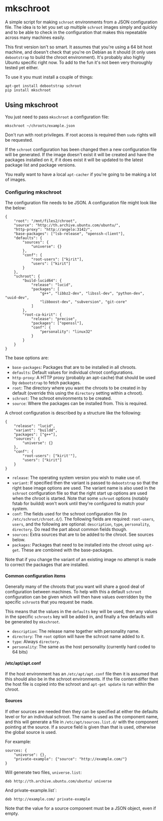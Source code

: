 # mkschroot #


A simple script for making `schroot` environments from a JSON configuration file. The idea is to let you set up multiple `schroot` images simply and quickly and to be able to check in the configuration that makes this repeatable across many machines easily.

This first version isn't so smart. It assumes that you're using a 64 bit host machine, and doesn't check that you're on Debian as it should (it only uses `debootstrap` to build the chroot environment). It's probably also highly Ubuntu specific right now. To add to the fun it's not been very thoroughly tested yet either.

To use it you must install a couple of things:

    apt-get install debootstrap schroot
    pip install mkschroot


## Using mkschroot ##

You just need to pass `mkschroot` a configuration file:

    mkschroot ~/chroots/example.json

Don't run with root privileges. If root access is required then `sudo` rights will be requested.

If the `schroot` configuration has been changed then a new configuration file will be generated. If the image doesn't exist it will be created and have the packages installed on it, if it does exist it will be updated to the latest package list and package versions.

You really want to have a local `apt-cacher` if you're going to be making a lot of images.


### Configuring mkschroot ###

The configuration file needs to be JSON. A configuration file might look like the below:

    {
        "root": "/mnt/files2/chroot",
        "source": "http://th.archive.ubuntu.com/ubuntu/",
        "http-proxy": "http://angelo:3142/",
        "base-packages": ["lsb-release", "openssh-client"],
        "defaults": {
            "sources": {
                "universe": {}
            },
            "conf": {
                "root-users": ["kirit"],
                "users": ["kirit"]
            }
        },
        "schroot": {
            "build-lucid64": {
                "release": "lucid",
                "packages": [
                    "g++", "libbz2-dev", "libssl-dev", "python-dev", "uuid-dev",
                    "libboost-dev", "subversion", "git-core"
                ]
            },
            "root-ca-kirit": {
                "release": "precise",
                "packages": ["openssl"],
                "conf": {
                    "personality": "linux32"
                }
            }
        }
    }

The base options are:

* `base-packages`: Packages that are to be installed in all chroots.
* `defaults`: Default values for individual chroot configurations.
* `http-proxy`: A HTTP proxy (probably an apt-cache) that should be used by `debootstrap` to fetch packages.
* `root`: The directory where you want the chroots to be created in by default (override this using the `directory` setting within a chroot).
* `schroot`: The schroot environments to be created.
* `source`: Where the packages can be installed from. This is required.

A chroot configuration is described by a structure like the following:

    {
        "release": "lucid",
        "variant": "buildd",
        "packages": ["g++"],
        "sources": {
            "universe": {}
        },
        "conf": {
            "root-users": ["kirit'"],
            "users": ["kirit"]
        }
    }

* `release`: The operating system version you wish to make use of.
* `variant`: If specified then the variant is passed to `debootstrap` so that the right base image options are used. The variant name is also used in the `schroot` configuration file so that the right start up options are used when the chroot is started. Note that some `schroot` options (notably fstab for buildd) won't work until they're configured to match your system.
* `conf`: The fields used for the schroot configuration file (in `/etc/schroot/chroot.d/`). The following fields are required: `root-users`, `users`, and the following are optional: `description`, `type`, `personality`, `directory`. Do read the part about common fields though.
* `sources`: Extra sources that are to be added to the chroot. See sources below.
* `packages`: Packages that need to be installed into the chroot using `apt-get`. These are combined with the base-packages.

Note that if you change the variant of an existing image no attempt is made to correct the packages that are installed.


#### Common configuration items ####

Generally many of the chroots that you want will share a good deal of configuration between machines. To help with this a default `schroot` configuration can be given which will then have values overridden by the specific `schroot`s that you request be made.

This means that the values in the `defaults` key will be used, then any values in the specific `schroots` key will be added in, and finally a few defaults will be generated by `mkschroot`.

* `description`: The release name together with personality name.
* `directory`: The `root` option will have the schroot name added to it.
* `type`: Always `directory`.
* `personality`: The same as the host personality (currently hard coded to 64 bits)


#### /etc/apt/apt.conf ####

If the host environment has an `/etc/apt/apt.conf` file then it is assumed that this should also be in the schroot environments. If the file content differ then the host file is copied into the schroot and `apt-get update` is run within the chroot.


#### Sources ####

If other sources are needed then they can be specified at either the defaults level or for an individual schroot. The name is used as the component name, and this will generate a file in `/etc/apt/sources.list.d/` with the component pointing at the source. If a source field is given than that is used, otherwise the global source is used.

For example:

    sources: {
        "universe": {},
        "private-example": {"source": "http://example.com/"}
    }

Will generate two files, `universe.list`:

    deb http://th.archive.ubuntu.com/ubuntu/ universe

And private-example.list`:

    deb http://example.com/ private-example

Note that the value for a source component must be a JSON object, even if empty.
